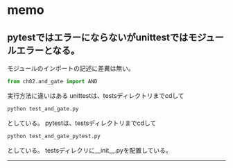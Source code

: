 # memo

## pytestではエラーにならないがunittestではモジュールエラーとなる。
モジュールのインポートの記述に差異は無い。
```python
from ch02.and_gate import AND
```
実行方法に違いはある
unittestは、testsディレクトリまでcdして
```zsh
python test_and_gate.py
```
としている。
pytestは、testsディレクトリまでcdして
```zsh
python test_and_gate_pytest.py
```
としている。
testsディレクリに__init__.pyを配置している。

---
